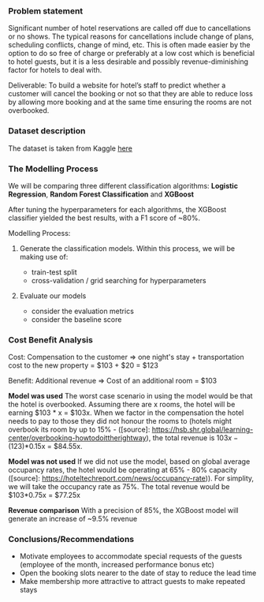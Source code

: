 ### Problem statement

Significant number of hotel reservations are called off due to cancellations or no shows. The typical reasons for cancellations include change of plans, scheduling conflicts, change of mind, etc. This is often made easier by the option to do so free of charge or preferably at a low cost which is beneficial to hotel guests, but it is a less desirable and possibly revenue-diminishing factor for hotels to deal with.

Deliverable: To build a website for hotel’s staff to predict whether a customer will cancel the booking or not so that they are able to reduce loss by allowing more booking and at the same time ensuring the rooms are not overbooked.

### Dataset description

The dataset is taken from Kaggle [here](https://www.kaggle.com/datasets/ahsan81/hotel-reservations-classification-dataset)

### The Modelling Process

We will be comparing three different classification algorithms: **Logistic Regression**, **Random Forest Classification** and **XGBoost**

After tuning the hyperparameters for each algorithms, the XGBoost classifier yielded the best results, with a F1 score of ~80%. 

Modelling Process: 

1. Generate the classification models. Within this process, we will be making use of:
    - train-test split
    - cross-validation / grid searching for hyperparameters


2. Evaluate our models
    - consider the evaluation metrics
    - consider the baseline score

### Cost Benefit Analysis 

Cost: Compensation to the customer => one night's stay + transportation cost to the new property = $103 + $20 = $123

Benefit: Additional revenue => Cost of an additional room = $103

**Model was used**
The worst case scenario in using the model would be that the hotel is overbooked. Assuming there are x rooms, the hotel will be earning $103 * x = $103x. When we factor in the compensation the hotel needs to pay to those they did not honour the rooms to (hotels might overbook its room by up to 15% - ([source]: https://hsb.shr.global/learning-center/overbooking-howtodoittherightway), the total revenue is $103x - ($123)*0.15x = $84.55x.

**Model was not used**
If we did not use the model, based on global average occupancy rates, the hotel would be operating at 65% - 80% capacity ([source]: https://hoteltechreport.com/news/occupancy-rate)). For simplity, we will take the occupancy rate as 75%. The total revenue would be $103*0.75x = $77.25x

**Revenue comparison**
With a precision of 85%, the XGBoost model will generate an increase of ~9.5% revenue

    
### Conclusions/Recommendations

- Motivate employees to accommodate special requests of the guests (employee of the month, increased performance bonus etc)
- Open the booking slots nearer to the date of stay to reduce the lead time 
- Make membership more attractive to attract guests to make repeated stays 


